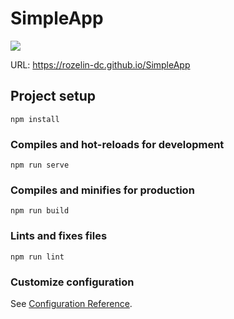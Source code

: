 # SimpleApp

[![](https://github.com/Rozelin-dc/SimpleApp/actions/workflows/gh-pages.yml/badge.svg)](https://github.com/Rozelin-dc/SimpleApp/actions/workflows/gh-pages.yml)

URL: https://rozelin-dc.github.io/SimpleApp

## Project setup
```
npm install
```

### Compiles and hot-reloads for development
```
npm run serve
```

### Compiles and minifies for production
```
npm run build
```

### Lints and fixes files
```
npm run lint
```

### Customize configuration
See [Configuration Reference](https://cli.vuejs.org/config/).
